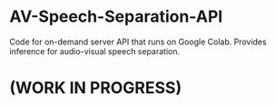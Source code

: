 # AV-Speech-Separation-API
 Code for on-demand server API that runs on Google Colab. Provides inference for audio-visual speech separation.
# (WORK IN PROGRESS)
